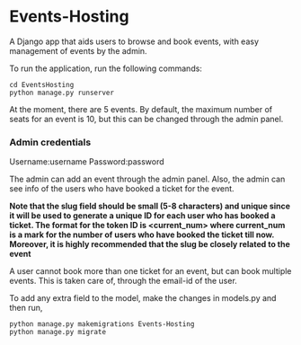 # Events-Hosting
A Django app that aids users to browse and book events, with easy management of events by the admin.


To run the application, run the following commands:
```
cd EventsHosting
python manage.py runserver
```

At the moment, there are 5 events. By default, the maximum number of seats for an event is 10, but this can be changed through the admin panel. 


### Admin credentials
Username:username
Password:password

The admin can add an event through the admin panel.
Also, the admin can see info of the users who have booked a ticket for the event.

**Note that the slug field should be small (5-8 characters) and **unique** since it will be used to generate a unique ID for each user who has booked a ticket.
The format for the token ID is <slug><current_num> where current_num is a mark for the number of users who have booked the ticket till now.
Moreover, it is highly recommended that the slug be closely related to the event**

A user cannot book more than one ticket for an event, but can book multiple events. This is taken care of, through the email-id of the user.


To add any extra field to the model, make the changes in models.py and then run,
```
python manage.py makemigrations Events-Hosting
python manage.py migrate
```

